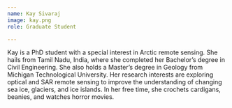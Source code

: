 ```yaml
---
name: Kay Sivaraj
image: kay.png
role: Graduate Student

---
```


Kay is a PhD student with a special interest in Arctic remote sensing. She hails from Tamil Nadu, India, where she completed her Bachelor’s degree in Civil Engineering. She also holds a Master’s degree in Geology from Michigan Technological University. Her research interests are exploring optical and SAR remote sensing to improve the understanding of changing sea ice, glaciers, and ice islands. In her free time, she crochets cardigans, beanies, and watches horror movies.
